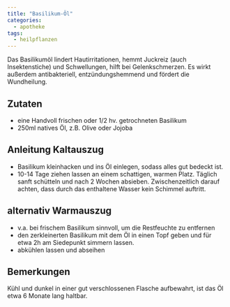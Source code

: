 ```yaml
---
title: "Basilikum-Öl"
categories:
  - apotheke
tags:
  - heilpflanzen
---
```


Das Basilikumöl lindert Hautirritationen, hemmt Juckreiz (auch Insektenstiche) und Schwellungen, hilft bei Gelenkschmerzen. Es wirkt außerdem antibakteriell, entzündungshemmend und fördert die Wundheilung.

## Zutaten
* eine Handvoll frischen oder 1/2 hv. getrochneten Basilikum
* 250ml natives Öl, z.B. Olive oder Jojoba

## Anleitung Kaltauszug
* Basilikum kleinhacken und ins Öl einlegen, sodass alles gut bedeckt ist.
* 10-14 Tage ziehen lassen an einem schattigen, warmen Platz. Täglich sanft schütteln und nach 2 Wochen absieben. Zwischenzeitlich darauf achten, dass durch das enthaltene Wasser kein Schimmel auftritt.

## alternativ Warmauszug
* v.a. bei frischem Basilikum sinnvoll, um die Restfeuchte zu entfernen
* den zerkleinerten Basilikum mit dem Öl in einen Topf geben und für etwa 2h am Siedepunkt simmern lassen.
* abkühlen lassen und abseihen

## Bemerkungen
Kühl und dunkel in einer gut verschlossenen Flasche aufbewahrt, ist das Öl etwa 6 Monate lang haltbar.
<!--stackedit_data:
eyJoaXN0b3J5IjpbMTc4NDYxMTcxMyw0MDkwMTkzNjYsLTUzMz
Q0NTE5NiwxNzExNzg3OTc2XX0=
-->
